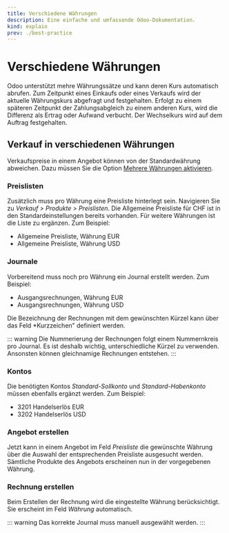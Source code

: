 ```yaml
---
title: Verschiedene Währungen
description: Eine einfache und umfassende Odoo-Dokumentation.
kind: explain
prev: ./best-practice
---
```

# Verschiedene Währungen

Odoo unterstützt mehre Währungssätze und kann deren Kurs automatisch abrufen. Zum Zeitpunkt eines Einkaufs oder eines Verkaufs wird der aktuelle Währungskurs abgefragt und festgehalten. Erfolgt zu einem späteren Zeitpunkt der Zahlungsabgleich zu einem anderen Kurs, wird die Differenz als Ertrag oder Aufwand verbucht. Der Wechselkurs wird auf dem Auftrag festgehalten.

## Verkauf in verschiedenen Währungen

Verkaufspreise in einem Angebot können von der Standardwährung abweichen. Dazu müssen Sie die Option [Mehrere Währungen aktivieren](Accounting%20Multicurrency.md#Mehrere%20Währungen%20aktivieren).

### Preislisten

Zusätzlich muss pro Währung eine Preisliste hinterlegt sein. Navigieren Sie zu *Verkauf > Produkte > Preislisten*.
Die Allgemeine Preisliste für CHF ist in den Standardeinstellungen bereits vorhanden. Für weitere Währungen ist die Liste zu ergänzen. Zum Beispiel:
- Allgemeine Preisliste, Währung EUR
- Allgemeine Preisliste, Währung USD

### Journale

Vorbereitend muss noch pro Währung ein Journal erstellt werden. Zum Beispiel:
- Ausgangsrechnungen, Währung EUR
- Ausgangsrechnungen, Währung USD

Die Bezeichnung der Rechnungen mit dem gewünschten Kürzel kann über das Feld *Kurzzeichen" definiert werden.

::: warning
Die Nummerierung der Rechnungen folgt einem Nummernkreis pro Journal. Es ist deshalb wichtig, unterschiedliche Kürzel zu verwenden. Ansonsten können gleichnamige Rechnungen entstehen.
:::

### Kontos

Die benötigten Kontos *Standard-Sollkonto* und *Standard-Habenkonto* müssen ebenfalls ergänzt werden. Zum Beispiel:
* 3201 Handelserlös EUR
* 3202 Handelserlös USD

### Angebot erstellen

Jetzt kann in einem Angebot im Feld *Preisliste* die gewünschte Währung über die Auswahl der entsprechenden Preisliste ausgesucht werden. Sämtliche Produkte des Angebots erscheinen nun in der vorgegebenen Währung.

### Rechnung erstellen

Beim Erstellen der Rechnung wird die eingestellte Währung berücksichtigt. Sie erscheint im Feld *Währung* automatisch.

::: warning
Das korrekte Journal muss manuell ausgewählt werden.
:::

